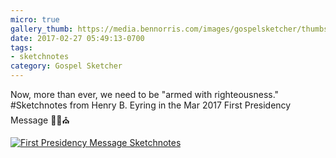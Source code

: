 ```yaml
---
micro: true
gallery_thumb: https://media.bennorris.com/images/gospelsketcher/thumbs/mar-17-first-pres-message.jpg
date: 2017-02-27 05:49:13-0700
tags:
- sketchnotes
category: Gospel Sketcher
---
```


Now, more than ever, we need to be "armed with righteousness." #Sketchnotes from Henry B. Eyring in the Mar 2017 First Presidency Message ✍🏼⛪️

[![First Presidency Message Sketchnotes](https://media.bennorris.com/images/gospelsketcher/general/mar-17-first-pres-message.jpg)](https://media.bennorris.com/images/gospelsketcher/general/mar-17-first-pres-message.jpg)
